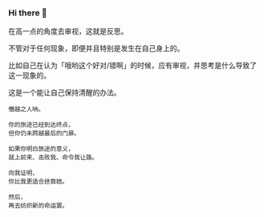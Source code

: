 ### Hi there 👋

<!--
**yhm-amber/yhm-amber** is a ✨ _special_ ✨ repository because its `README.md` (this file) appears on your GitHub profile.

Here are some ideas to get you started:

- 🔭 I’m currently working on ...
- 🌱 I’m currently learning ...
- 👯 I’m looking to collaborate on ...
- 🤔 I’m looking for help with ...
- 💬 Ask me about ...
- 📫 How to reach me: ...
- 😄 Pronouns: ...
- ⚡ Fun fact: ...
-->

在高一点的角度去审视，这就是反思。

不管对于任何现象，即便并且特别是发生在自己身上的。

比如自己在认为「哦哟这个好对/错啊」的时候，应有审视，并思考是什么导致了这一现象的。

这是一个能让自己保持清醒的办法。

~~~
僭越之人呐。

你的旅途已经到达终点，
但你仍未跨越最后的门扉。

如果你明白旅途的意义，
就上前来、击败我、命令我让路。

向我证明，
你比我更适合拯救她。

然后，
再去纺织新的命运罢。
~~~

